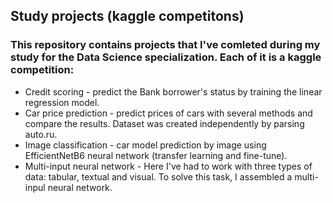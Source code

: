 ## Study projects (kaggle competitons) 
### This repository contains projects that I've comleted during my study for the Data Science specialization. Each of it is a kaggle competition:
* Credit scoring - predict the Bank borrower's status by training the linear regression model.
* Car price prediction - predict prices of cars with several methods and compare the results. Dataset was created independently by parsing auto.ru.  
* Image classification  - car model prediction by image using EfficientNetB6 neural network (transfer learning and fine-tune). 
* Multi-input neural network - Here I've had to work with three types of data: tabular, textual and visual. To solve this task, I assembled a multi-inpul neural network. 
